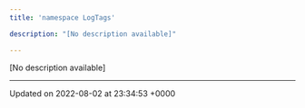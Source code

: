 ```yaml
---
title: 'namespace LogTags'

description: "[No description available]"

---
```







[No description available]






-------------------------------

Updated on 2022-08-02 at 23:34:53 +0000